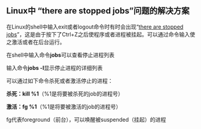 ## Linux中 “there are stopped jobs”问题的解决方案

在Linux的shell中输入exit或者logout命令时有时会出现“[there are stopped jobs](http://blog.csdn.net/appleheshuang/article/details/7617304)”，这是由于按下了Ctrl+Z之后使程序或者进程被挂起。可以通过命令输入使之激活或者在后台运行。

在shell中输入命令**jobs**可以查看停止进程列表

输入命令**jobs -l**显示停止进程的详细列表

可以通过如下命令杀死或者激活停止的进程：

**杀死：kill %1**（%1是将要被杀死的job的进程号）

**激活：fg %1**（%1是将要被激活的job的进程号）

fg代表foreground（前台），可以唤醒被suspended（挂起）的进程